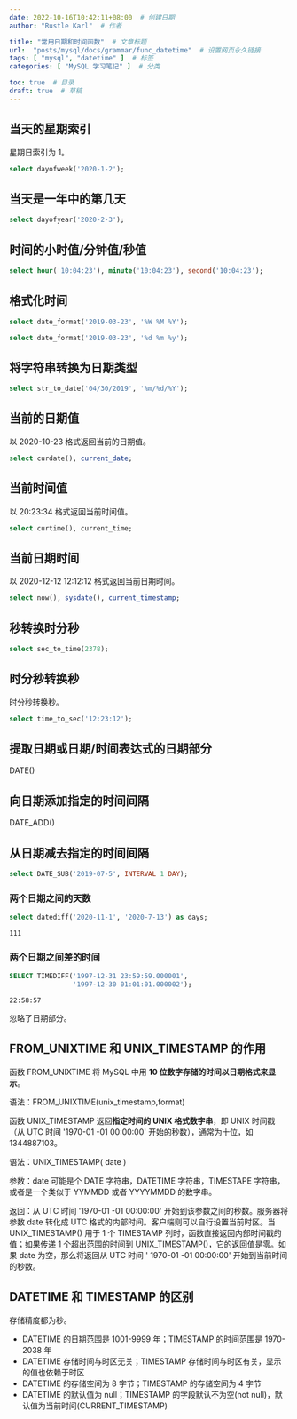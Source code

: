 ```yaml
---
date: 2022-10-16T10:42:11+08:00  # 创建日期
author: "Rustle Karl"  # 作者

title: "常用日期和时间函数"  # 文章标题
url:  "posts/mysql/docs/grammar/func_datetime"  # 设置网页永久链接
tags: [ "mysql", "datetime" ]  # 标签
categories: [ "MySQL 学习笔记" ]  # 分类

toc: true  # 目录
draft: true  # 草稿
---
```


## 当天的星期索引

星期日索引为 1。

```sql
select dayofweek('2020-1-2');
```

## 当天是一年中的第几天

```sql
select dayofyear('2020-2-3');
```

## 时间的小时值/分钟值/秒值

```sql
select hour('10:04:23'), minute('10:04:23'), second('10:04:23');
```

## 格式化时间

```sql
select date_format('2019-03-23', '%W %M %Y');

select date_format('2019-03-23', '%d %m %y');
```

## 将字符串转换为日期类型

```sql
select str_to_date('04/30/2019', '%m/%d/%Y');
```

## 当前的日期值

以 2020-10-23 格式返回当前的日期值。

```sql
select curdate(), current_date;
```

## 当前时间值

以 20:23:34 格式返回当前时间值。

```sql
select curtime(), current_time;
```

## 当前日期时间

以 2020-12-12 12:12:12 格式返回当前日期时间。

```sql
select now(), sysdate(), current_timestamp;
```

## 秒转换时分秒

```sql
select sec_to_time(2378);
```

## 时分秒转换秒

时分秒转换秒。

```sql
select time_to_sec('12:23:12');
```

## 提取日期或日期/时间表达式的日期部分

DATE()

## 向日期添加指定的时间间隔

DATE_ADD()

## 从日期减去指定的时间间隔

```sql
select DATE_SUB('2019-07-5', INTERVAL 1 DAY);
```

### 两个日期之间的天数

```sql
select datediff('2020-11-1', '2020-7-13') as days;
```

```
111
```

### 两个日期之间差的时间

```sql
SELECT TIMEDIFF('1997-12-31 23:59:59.000001',
                '1997-12-30 01:01:01.000002');
```

```
22:58:57
```

忽略了日期部分。

##  FROM_UNIXTIME 和 UNIX_TIMESTAMP 的作用

函数 FROM_UNIXTIME 将 MySQL 中用 **10 位数字存储的时间以日期格式来显示**。

语法：FROM_UNIXTIME(unix_timestamp,format)

函数 UNIX_TIMESTAMP 返回**指定时间的 UNIX 格式数字串**，即 UNIX 时间戳（从 UTC 时间 '1970-01 -01 00:00:00' 开始的秒数），通常为十位，如 1344887103。

语法：UNIX_TIMESTAMP( date )

参数：date 可能是个 DATE 字符串，DATETIME 字符串，TIMESTAPE 字符串，或者是一个类似于 YYMMDD 或者 YYYYMMDD 的数字串。

返回：从 UTC 时间 '1970-01 -01 00:00:00' 开始到该参数之间的秒数。服务器将参数 date 转化成 UTC 格式的内部时间。客户端则可以自行设置当前时区。当 UNIX_TIMESTAMP() 用于 1 个 TIMESTAMP 列时，函数直接返回内部时间戳的值；如果传递 1 个超出范围的时间到 UNIX_TIMESTAMP()，它的返回值是零。如果 date 为空，那么将返回从 UTC 时间 ' 1970-01 -01 00:00:00' 开始到当前时间的秒数。

## DATETIME 和 TIMESTAMP 的区别

存储精度都为秒。

- DATETIME 的日期范围是 1001-9999 年；TIMESTAMP 的时间范围是 1970-2038 年
- DATETIME 存储时间与时区无关；TIMESTAMP 存储时间与时区有关，显示的值也依赖于时区
- DATETIME 的存储空间为 8 字节；TIMESTAMP 的存储空间为 4 字节
- DATETIME 的默认值为 null；TIMESTAMP 的字段默认不为空(not null)，默认值为当前时间(CURRENT_TIMESTAMP)

```sql

```

